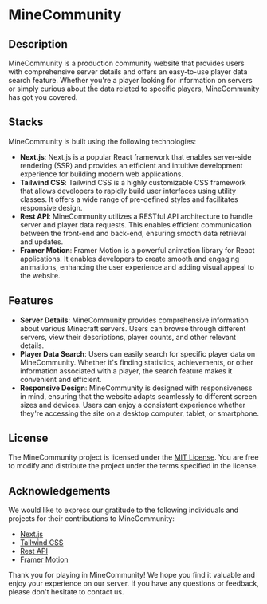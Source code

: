 # MineCommunity

## Description
MineCommunity is a production community website that provides users with comprehensive server details and offers an easy-to-use player data search feature. Whether you're a player looking for information on servers or simply curious about the data related to specific players, MineCommunity has got you covered.

## Stacks
MineCommunity is built using the following technologies:

- **Next.js**: Next.js is a popular React framework that enables server-side rendering (SSR) and provides an efficient and intuitive development experience for building modern web applications.
- **Tailwind CSS**: Tailwind CSS is a highly customizable CSS framework that allows developers to rapidly build user interfaces using utility classes. It offers a wide range of pre-defined styles and facilitates responsive design.
- **Rest API**: MineCommunity utilizes a RESTful API architecture to handle server and player data requests. This enables efficient communication between the front-end and back-end, ensuring smooth data retrieval and updates.
- **Framer Motion**: Framer Motion is a powerful animation library for React applications. It enables developers to create smooth and engaging animations, enhancing the user experience and adding visual appeal to the website.

## Features
- **Server Details**: MineCommunity provides comprehensive information about various Minecraft servers. Users can browse through different servers, view their descriptions, player counts, and other relevant details.
- **Player Data Search**: Users can easily search for specific player data on MineCommunity. Whether it's finding statistics, achievements, or other information associated with a player, the search feature makes it convenient and efficient.
- **Responsive Design**: MineCommunity is designed with responsiveness in mind, ensuring that the website adapts seamlessly to different screen sizes and devices. Users can enjoy a consistent experience whether they're accessing the site on a desktop computer, tablet, or smartphone.

## License
The MineCommunity project is licensed under the [MIT License](https://opensource.org/licenses/MIT). You are free to modify and distribute the project under the terms specified in the license.

## Acknowledgements
We would like to express our gratitude to the following individuals and projects for their contributions to MineCommunity:

- [Next.js](https://nextjs.org/)
- [Tailwind CSS](https://tailwindcss.com/)
- [Rest API](https://restfulapi.net/)
- [Framer Motion](https://www.framer.com/motion/)

Thank you for playing in MineCommunity! We hope you find it valuable and enjoy your experience on our server. If you have any questions or feedback, please don't hesitate to contact us.

